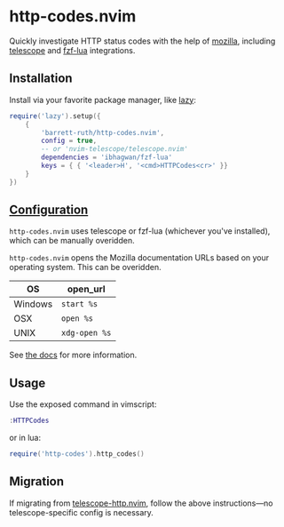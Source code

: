# http-codes.nvim

Quickly investigate HTTP status codes with the help of [mozilla](https://developer.mozilla.org/en-US/docs/Web/HTTP), including [telescope](https://github.com/barrett-ruth/telescope-http.nvim/) and [fzf-lua](https://github.com/ibhagwan/fzf-lua) integrations.

## Installation

Install via your favorite package manager, like [lazy](https://github.com/folke/lazy.nvim):

```lua
require('lazy').setup({
    {
        'barrett-ruth/http-codes.nvim',
        config = true,
        -- or 'nvim-telescope/telescope.nvim'
        dependencies = 'ibhagwan/fzf-lua'
        keys = { { '<leader>H', '<cmd>HTTPCodes<cr>' }}
    }
})
```

## [Configuration](./doc/http-codes.txt)

`http-codes.nvim` uses telescope or fzf-lua (whichever you've installed), which can be manually overidden.

`http-codes.nvim` opens the Mozilla documentation URLs based on your operating system. This can be overidden.

| OS      | open_url      |
| ------- | ------------- |
| Windows | `start %s`    |
| OSX     | `open %s`     |
| UNIX    | `xdg-open %s` |

See [the docs](./doc/http-codes.txt) for more information.

## Usage

Use the exposed command in vimscript:

```lua
:HTTPCodes
```

or in lua:

```lua
require('http-codes').http_codes()
```

## Migration

If migrating from [telescope-http.nvim](https://github.com/barrett-ruth/telescope-http.nvim), follow the above instructions&mdash;no telescope-specific config is necessary.
